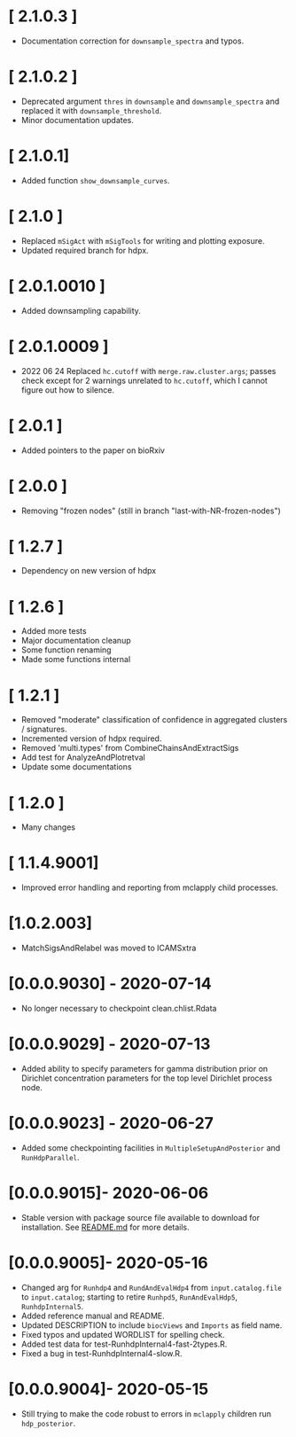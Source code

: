 # [ 2.1.0.3 ]
 * Documentation correction for `downsample_spectra` and typos.

# [ 2.1.0.2 ]
 * Deprecated argument `thres` in `downsample` and `downsample_spectra` and
   replaced it with `downsample_threshold`. 
 * Minor documentation updates.

# [ 2.1.0.1]
 * Added function `show_downsample_curves`.

# [ 2.1.0 ]
 * Replaced `mSigAct` with `mSigTools` for writing and plotting exposure.
 * Updated required branch for hdpx.

# [ 2.0.1.0010 ]
 * Added downsampling capability.

# [ 2.0.1.0009 ]
 * 2022 06 24 Replaced `hc.cutoff` with `merge.raw.cluster.args`; passes check except for
   2 warnings unrelated to `hc.cutoff`, which I cannot figure out how to
   silence.

# [ 2.0.1 ]
 * Added pointers to the paper on bioRxiv

# [ 2.0.0 ] 
 * Removing "frozen nodes" (still in branch "last-with-NR-frozen-nodes")

# [ 1.2.7 ]
 * Dependency on new version of hdpx

# [ 1.2.6 ]
 * Added more tests
 * Major documentation cleanup
 * Some function renaming
 * Made some functions internal

# [ 1.2.1 ]
 * Removed "moderate" classification of confidence in aggregated clusters / signatures.
 * Incremented version of hdpx required.
 * Removed 'multi.types' from CombineChainsAndExtractSigs
 * Add test for AnalyzeAndPlotretval
 * Update some documentations

# [ 1.2.0 ]
 * Many changes

# [ 1.1.4.9001]
* Improved error handling and reporting from mclapply child processes.

# [1.0.2.003]
* MatchSigsAndRelabel was moved to ICAMSxtra

# [0.0.0.9030] - 2020-07-14
* No longer necessary to checkpoint clean.chlist.Rdata

# [0.0.0.9029] - 2020-07-13
* Added ability to specify parameters for gamma distribution prior on 
  Dirichlet concentration parameters for the top level Dirichlet process node.

# [0.0.0.9023] - 2020-06-27
* Added some checkpointing facilities in `MultipleSetupAndPosterior` and `RunHdpParallel`.

# [0.0.0.9015]- 2020-06-06
* Stable version with package source file available to download for installation. See [README.md](https://github.com/steverozen/mSigHdp/blob/master/README.md) for more details.

# [0.0.0.9005]- 2020-05-16
* Changed arg for `Runhdp4` and `RundAndEvalHdp4` from `input.catalog.file` to
  `input.catalog`; starting to retire `Runhpd5`, `RunAndEvalHdp5`, `RunhdpInternal5`.
* Added reference manual and README.
* Updated DESCRIPTION to include `biocViews` and `Imports` as field name.
* Fixed typos and updated WORDLIST for spelling check.
* Added test data for test-RunhdpInternal4-fast-2types.R.
* Fixed a bug in test-RunhdpInternal4-slow.R.

# [0.0.0.9004]- 2020-05-15
* Still trying to make the code robust to errors in `mclapply` children
  run `hdp_posterior`.
